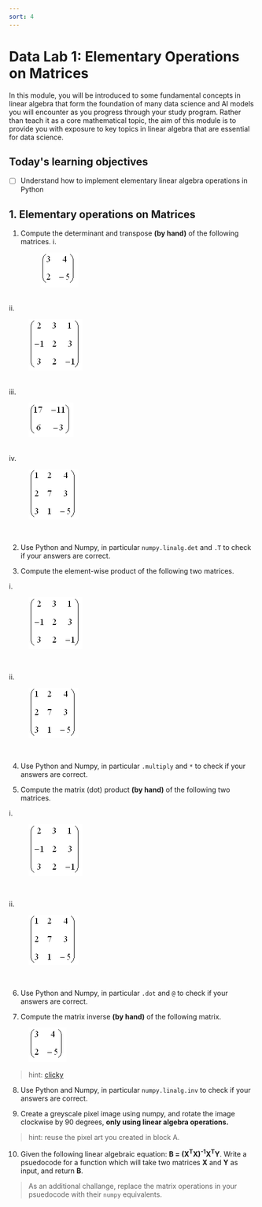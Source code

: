 ```yaml
---
sort: 4
---
```


# Data Lab 1: Elementary Operations on Matrices

In this module, you will be introduced to some fundamental concepts in linear algebra
that form the foundation of many data science and AI models you will encounter
as you progress through your study program. Rather than teach it as a core mathematical
topic, the aim of this module is to provide you with exposure to key topics in linear
algebra that are essential for data science.

## Today's learning objectives
- [ ] Understand how to implement elementary linear algebra operations in Python

## 1. Elementary operations on Matrices
1) Compute the determinant and transpose **(by hand)** of the following matrices.
i. <figure>
    <img src=".\assets\d1.PNG" />
    <figcaption></figcaption>
    </figure>
<br>
ii. <figure>
    <img src=".\assets\d3.PNG" />
    <figcaption></figcaption>
    </figure>
<br>
iii. <figure>
    <img src=".\assets\d2.PNG" />
    <figcaption></figcaption>
    </figure>
<br>
iv. <figure>
    <img src=".\assets\d4.PNG" />
    <figcaption></figcaption>
    </figure>
<br>

2) Use Python and Numpy, in particular ```numpy.linalg.det``` and ```.T``` to check if your answers are correct.

3) Compute the element-wise product of the following two matrices.

i. <figure>
    <img src=".\assets\d3.PNG" />
    <figcaption></figcaption>
    </figure>
<br>

ii. <figure>
    <img src=".\assets\d4.PNG" />
    <figcaption></figcaption>
    </figure>
<br>

4) Use Python and Numpy, in particular ```.multiply``` and ```*``` to check if your answers are correct.

5) Compute the matrix (dot) product **(by hand)** of the following two matrices.

i. <figure>
    <img src=".\assets\d3.PNG" />
    <figcaption></figcaption>
    </figure>
<br>

ii. <figure>
    <img src=".\assets\d4.PNG" />
    <figcaption></figcaption>
    </figure>
<br>

6) Use Python and Numpy, in particular ```.dot``` and ```@``` to check if your answers are correct.

7) Compute the matrix inverse **(by hand)** of the following matrix.
 <figure>
    <img src=".\assets\d1.PNG" />
    <figcaption></figcaption>
    </figure>

> hint: [clicky](https://www.youtube.com/watch?v=01c12NaUQDw&t=1s)

8) Use Python and Numpy, in particular ```numpy.linalg.inv``` to check if your
answers are correct.

9) Create a greyscale pixel image using numpy, and rotate the image clockwise by 90 degrees,
**only using linear algebra operations.**

> hint: reuse the pixel art you created in block A.

10) Given the following linear algebraic equation: **B = (X<sup>T</sup>X)<sup>-1</sup>X<sup>T</sup>Y**.
Write a psuedocode for a function which will take two matrices
**X** and **Y** as input, and return **B**.

> As an additional challange, replace the matrix operations in your psuedocode
with their ```numpy``` equivalents.
